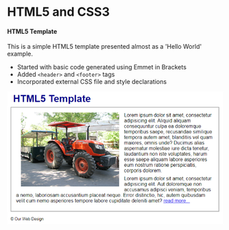 # HTML5 and CSS3

#### HTML5 Template

This is a simple HTML5 template presented almost as a 'Hello World' example. 

- Started with basic code generated using Emmet in Brackets
- Added `<header>` and `<footer>` tags
- Incorporated external CSS file and style declarations

![Example](/murach-html5-css3/ch-1/ch-1-screenshot.png "HTML5 Template")










